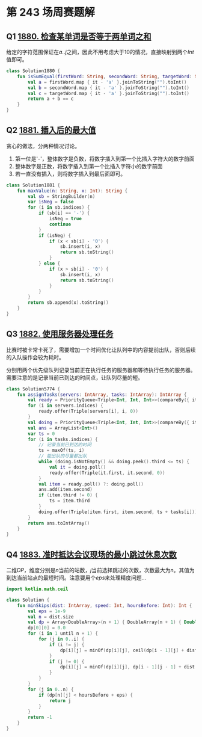 # 第 243 场周赛题解

## Q1 [1880. 检查某单词是否等于两单词之和](https://leetcode-cn.com/problems/check-if-word-equals-summation-of-two-words/)

给定的字符范围保证在$a..j$之间，因此不用考虑大于$10$的情况，直接映射到两个$Int$值即可。

```kotlin
class Solution1880 {
    fun isSumEqual(firstWord: String, secondWord: String, targetWord: String): Boolean {
        val a = firstWord.map { it - 'a' }.joinToString("").toInt()
        val b = secondWord.map { it - 'a' }.joinToString("").toInt()
        val c = targetWord.map { it - 'a' }.joinToString("").toInt()
        return a + b == c
    }
}
```

## Q2 [1881. 插入后的最大值](https://leetcode-cn.com/problems/maximum-value-after-insertion/)

贪心的做法，分两种情况讨论。

1. 第一位是'-'，整体数字是负数，将数字插入到第一个比插入字符大的数字前面
2. 整体数字是正数，将数字插入到第一个比插入字符小的数字前面
3. 若一直没有插入，则将数字插入到最后面即可。

```kotlin
class Solution1881 {
    fun maxValue(n: String, x: Int): String {
        val sb = StringBuilder(n)
        var isNeg = false
        for (i in sb.indices) {
            if (sb[i] == '-') {
                isNeg = true
                continue
            }
            if (isNeg) {
                if (x < sb[i] - '0') {
                    sb.insert(i, x)
                    return sb.toString()
                }
            } else {
                if (x > sb[i] - '0') {
                    sb.insert(i, x)
                    return sb.toString()
                }
            }
        }
        return sb.append(x).toString()
    }
}
```

## Q3 [1882. 使用服务器处理任务](https://leetcode-cn.com/problems/process-tasks-using-servers/)

比赛时被卡常卡死了，需要增加一个时间优化让队列中的内容提前出队，否则后续的入队操作会较为耗时。

分别用两个优先级队列记录当前正在执行任务的服务器和等待执行任务的服务器。需要注意的是记录当前已到达的时间点，让队列尽量的短。

```kotlin
class Solution5774 {
    fun assignTasks(servers: IntArray, tasks: IntArray): IntArray {
        val ready = PriorityQueue<Triple<Int, Int, Int>>(compareBy({ it.first }, { it.second }))
        for (i in servers.indices) {
            ready.offer(Triple(servers[i], i, 0))
        }
        val doing = PriorityQueue<Triple<Int, Int, Int>>(compareBy({ it.third }, { it.first }, { it.second }))
        val ans = ArrayList<Int>()
        var ts = 0
        for (i in tasks.indices) {
            // 记录当前已到达的时间
            ts = maxOf(ts, i)
            // 能出队的尽量都出队
            while (doing.isNotEmpty() && doing.peek().third <= ts) {
                val it = doing.poll()
                ready.offer(Triple(it.first, it.second, 0))
            }
            val item = ready.poll() ?: doing.poll()
            ans.add(item.second)
            if (item.third != 0) {
                ts = item.third
            }
            doing.offer(Triple(item.first, item.second, ts + tasks[i]))
        }
        return ans.toIntArray()
    }
}
```

## Q4 [1883. 准时抵达会议现场的最小跳过休息次数](https://leetcode-cn.com/problems/minimum-skips-to-arrive-at-meeting-on-time/)

二维$DP$，维度分别是$n$当前的站数，$j$当前选择跳过的次数，次数最大为$n$。其值为到达当前站点的最短时间。注意要用个$eps$来处理精度问题...

```kotlin
import kotlin.math.ceil

class Solution {
    fun minSkips(dist: IntArray, speed: Int, hoursBefore: Int): Int {
        val eps = 1e-9
        val n = dist.size
        val dp = Array<DoubleArray>(n + 1) { DoubleArray(n + 1) { Double.MAX_VALUE } }
        dp[0][0] = 0.0
        for (i in 1 until n + 1) {
            for (j in 0..i) {
                if (i != j) {
                    dp[i][j] = minOf(dp[i][j], ceil(dp[i - 1][j] + dist[i - 1].toDouble() / speed - eps))
                }
                if (j != 0) {
                    dp[i][j] = minOf(dp[i][j], dp[i - 1][j - 1] + dist[i - 1].toDouble() / speed)
                }
            }
        }
        for (j in 0..n) {
            if (dp[n][j] < hoursBefore + eps) {
                return j
            }
        }
        return -1
    }
}
```




